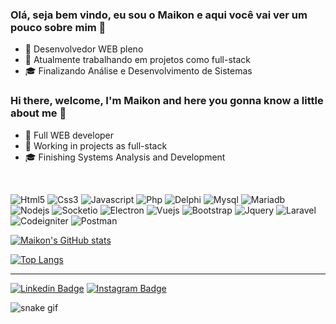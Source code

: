 ### Olá, seja bem vindo, eu sou o Maikon e aqui você vai ver um pouco sobre mim 👋

- 🧔 Desenvolvedor WEB pleno
- 👔 Atualmente trabalhando em projetos como full-stack
- 🎓 Finalizando Análise e Desenvolvimento de Sistemas

### Hi there, welcome, I'm Maikon and here you gonna know a little about me 👋

- 🧔 Full WEB developer
- 👔 Working in projects as full-stack
- 🎓 Finishing Systems Analysis and Development

<br />

![Html5](https://img.shields.io/badge/HTML5-E34F26?style=for-the-badge&logo=html5&logoColor=white) ![Css3](https://img.shields.io/badge/CSS3-1572B6?style=for-the-badge&logo=css3&logoColor=white) ![Javascript](https://img.shields.io/badge/JavaScript-323330?style=for-the-badge&logo=javascript&logoColor=F7DF1E) ![Php](https://img.shields.io/badge/PHP-777BB4?style=for-the-badge&logo=php&logoColor=white) ![Delphi](https://img.shields.io/badge/Delphi-B22222?style=for-the-badge&logo=delphi&logoColor=white) ![Mysql](https://img.shields.io/badge/MySQL-005C84?style=for-the-badge&logo=mysql&logoColor=white) ![Mariadb](https://img.shields.io/badge/MariaDB-003545?style=for-the-badge&logo=mariadb&logoColor=white) ![Nodejs](https://img.shields.io/badge/Node.js-339933?style=for-the-badge&logo=nodedotjs&logoColor=white) ![Socketio](https://img.shields.io/badge/Socket.io-010101?&style=for-the-badge&logo=Socket.io&logoColor=white) ![Electron](https://img.shields.io/badge/Electron-2B2E3A?style=for-the-badge&logo=electron&logoColor=9FEAF9) ![Vuejs](https://img.shields.io/badge/Vue.js-35495E?style=for-the-badge&logo=vuedotjs&logoColor=4FC08D) ![Bootstrap](https://img.shields.io/badge/Bootstrap-563D7C?style=for-the-badge&logo=bootstrap&logoColor=white) ![Jquery](https://img.shields.io/badge/jQuery-0769AD?style=for-the-badge&logo=jquery&logoColor=white) ![Laravel](https://img.shields.io/badge/Laravel-FF2D20?style=for-the-badge&logo=laravel&logoColor=white) ![Codeigniter](https://img.shields.io/badge/Codeigniter-EF4223?style=for-the-badge&logo=codeigniter&logoColor=white) ![Postman](https://img.shields.io/badge/Postman-FF6C37?style=for-the-badge&logo=Postman&logoColor=white)


[![Maikon's GitHub stats](https://github-readme-stats.vercel.app/api?username=MaikonPanazzolo&theme=radical)](https://github.com/MaikonPanazzolo/github-readme-stats)

[![Top Langs](https://github-readme-stats.vercel.app/api/top-langs/?username=MaikonPanazzolo&layout=compact&theme=radical)](https://github.com/MaikonPanazzolo/github-readme-stats)

<hr>

[![Linkedin Badge](https://img.shields.io/badge/LinkedIn-0077B5?style=for-the-badge&logo=linkedin&logoColor=whit&link=www.linkedin.com/in/maikon-panazzolo-627532145)](www.linkedin.com/in/maikon-panazzolo-627532145) [![Instagram Badge](https://img.shields.io/badge/Instagram-E4405F?style=for-the-badge&logo=instagram&logoColor=white&link=https://www.instagram.com/vcviuomaikao/)](https://www.instagram.com/vcviuomaikao/)

![snake gif](https://github.com/YOUR_USERNAME/YOUR_USERNAME/blob/output/github-contribution-grid-snake.gif)

